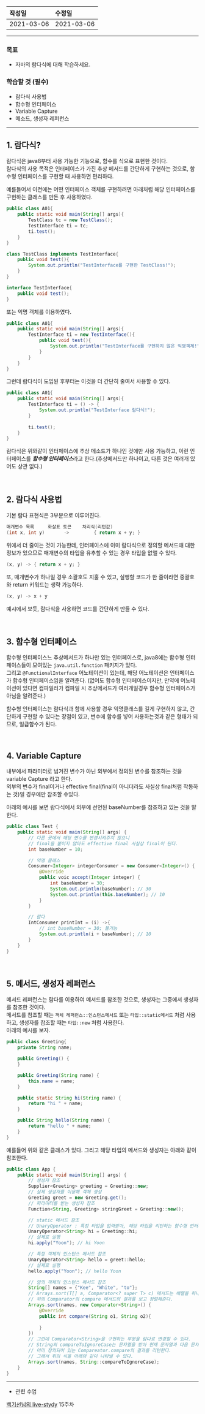 |작성일|수정일|
|:----|:----|
|2021-03-06|2021-03-06|

<hr>

### 목표
- 자바의 람다식에 대해 학습하세요.

### 학습할 것 (필수)
- 람다식 사용법
- 함수형 인터페이스
- Variable Capture
- 메소드, 생성자 레퍼런스

-----

## 1. 람다식?

람다식은 java8부터 사용 가능한 기능으로, 함수를 식으로 표현한 것이다.<br>
람다식의 사용 목적은 인터페이스가 가진 추상 메서드를 간단하게 구현하는 것으로, 함수형 인터페이스를 구현할 때 사용하면 편리하다.

예를들어서 이전에는 어떤 인터페이스 객체를 구현하려면 아래처럼 해당 인터페이스를 구현하는 클래스를 만든 후 사용하였다.<br>
```java
public class A01{
	public static void main(String[] args){
		TestClass tc = new TestClass();
		TestInterface ti = tc;
		ti.test();
	}
}

class TestClass implements TestInterface{
	public void test(){
		System.out.println("TestInterface를 구현한 TestClass!");
	}
}

interface TestInterface{
	public void test();
}
```

또는 익명 객체를 이용하였다.<br>
```java
public class A01{
	public static void main(String[] args){
		TestInterface ti = new TestInterface(){
			public void test(){
				System.out.println("TestInterface를 구현하지 않은 익명객체!");
			}
		}
	}
}
```

그런데 람다식이 도입된 후부터는 이것을 더 간단히 줄여서 사용할 수 있다.
```java
public class A01{
	public static void main(String[] args){
		TestInterface ti = () -> {
			System.out.println("TestInterface 람다식!");
		}
    
		ti.test();
	}
}
```

람다식은 위와같이 인터페이스에 추상 메소드가 하나인 것에만 사용 가능하고, 이런 인터페이스를 ***함수형 인터페이스***라고 한다.(추상메서드만 하나이고, 다른 것은 여러개 있어도 상관 없다.)

<br>

## 2. 람다식 사용법

기본 람다 표현식은 3부분으로 이루어진다.

```java
매개변수 목록     화살표 토큰    처리식(리턴값)
(int x, int y)       ->         { return x + y; }
```

위에서 더 줄이는 것이 가능한데, 인터페이스에 이미 람다식으로 정의할 메서드애 대한 정보가 있으므로 매개변수의 타입을 유추할 수 있는 경우 타입을 없앨 수 있다.
```java
(x, y) -> { return x + y; }
```

또, 매개변수가 하나일 경우 소괄호도 지훌 수 있고, 실행할 코드가 한 줄이라면 중괄호와 return 키워드는 생략 가능하다.

```java
(x, y) -> x + y
```

예시에서 보듯, 람다식을 사용하면 코드를 간단하게 만들 수 있다.

<br>

## 3. 함수형 인터페이스

함수형 인터페이스느 추상메서드가 하나만 있는 인터페이스로, java8에는 함수형 인터페이스들이 모여있는 `java.util.function` 패키지가 있다.<br>
그리고 `@FunctionalInterface` 어노테이션이 있는데, 해당 어노테이션은 인터페이스가 함수형 인터페이스임을 알려준다. 
(없어도 함수형 인터페이스이지만, 만약에 어노테이션이 있다면 컴파일러가 컴파일 시 추상메서드가 여러개일경우 함수형 인터페이스가 아님을 알려준다.)

함수형 인터페이스는 람다식과 함께 사용할 경우 익명클래스를 길게 구현하지 않고, 간단하게 구현할 수 있다는 장점이 있고, 변수에 함수를 넣어 사용하는것과 같은 형태가 되므로, 일급함수가 된다.

<br>

## 4. Variable Capture

내부에서 파라미터로 넘겨진 변수가 아닌 외부에서 정의된 변수를 참조하는 것을 variable Capture 라고 한다.<br>
외부의 변수가 final이거나 effective final(final이 아니더라도 사실상 final처럼 작동하는 것)일 경우에만 참조할 수있다.

아래의 예시를 보면 람다식에서 외부에 선언된 baseNumber를 참조하고 있는 것을 말한다.
```java
public class Test {
	public static void main(String[] args) {
		// 다른 곳에서 해당 변수를 변경시켜주지 않으니
		// final을 붙이지 않아도 effective final 사실상 final이 된다.
		int baseNumber = 10;

		// 익명 클래스
		Consumer<Integer> integerConsumer = new Consumer<Integer>() {
			@Override
			public voic accept(Integer integer) {
		        int baseNumber = 30;
				System.out.println(baseNumber); // 30
		        System.out.println(this.baseNumber); // 10
			}
		}

		// 람다
		IntConsumer printInt = (i) ->{
			// int baseNumber = 30; 불가능
			System.out.println(i + baseNumber); // 10
	    }
	}
}
```

<br>

## 5. 메서드, 생성자 레퍼런스

메서드 레퍼런스는 람다를 이용하여 메서드를 참조한 것으로, 생성자는 그중에서 생성자를 참조한 것이다.<br>
메서드를 참조할 때는 `객체 레퍼런스::인스턴스메서드` 또는 `타입::static메서드` 처럼 사용하고, 생성자를 찹조할 때는 `타입::new` 처럼 사용한다.<br>
아래의 예시를 보자.

```java
public class Greeting{
	private String name;

	public Greeting() {
	}

	public Greeting(String name) {
		this.name = name;
	}

	public static String hi(String name) {
		return "hi " + name;
	}

	public String hello(String name) {
		return "hello " + name;
	}
}
```

예를들어 위와 같은 클래스가 있다.
그리고 해당 타입의 메서드와 생성자는 아래와 같이 참조한다.

```java
public class App {
	public static void main(String[] args) {
		// 생성자 참조
		Supplier<Greeting> greeting = Greeting::new;
		// 실제 생성자를 이용해 객체 생성
		Greeting greet = new Greeting.get();
		// 파라미터를 받는 생성자 참조
		Function<String, Greeting> stringGreet = Greeting::new();

		// static 메서드 참조
		// UnaryOperator : 특정 타입을 입력받아, 해당 타입을 리턴하는 함수형 인터페이스
		UnaryOperator<String> hi = Greeting::hi;
		// 실제로 실행
		hi.apply("Yoon"); // hi Yoon

		// 특정 객체의 인스턴스 메서드 참조
		UnaryOperator<String> hello = greet::hello;
		// 실제로 실행
		hello.apply("Yoon"); // hello Yoon

		// 임의 객체의 인스턴스 메서드 참조
		String[] names = {"Kee", "White", "to"};
		// Arrays.sort(T[] a, Comparator<? super T> c) 메서드는 배열을 하나 받은 후 
		// 뒤의 Comparator의 compare 메서드의 결과를 보고 정렬해준다.
		Arrays.sort(names, new Comparator<String>() {
			@Override
			public int compare(String o1, String o2){
				
			}
		})
		// 그런데 Comparator<String>을 구현하는 부분을 람다로 변경할 수 있다.
		// String의 compareToIgnoreCase는 문자열을 받아 현재 문자열과 다음 문자열을 비교해주는
		// 이미 정의되어 있는 Compareator.compare의 결과를 리턴한다.
		// 그래서 위의 식을 아래와 같이 나타낼 수 있다.
		Arrays.sort(names, String::compareToIgnoreCase);
	}
} 
```




<hr>

- 관련 수업

[백기선님의 live-stydy](https://github.com/whiteship/live-study/issues) 15주차

<br>
